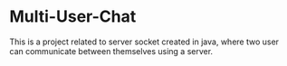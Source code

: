 # Multi-User-Chat
This is a project related to server socket created in java, where two user can communicate between themselves using a server. 
